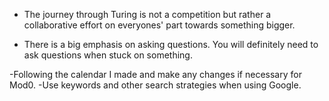 
- The journey through Turing is not a competition but rather a collaborative effort on everyones' part towards something bigger.

- There is a big emphasis on asking questions. You will definitely need to ask questions when stuck on something.


-Following the calendar I made and make any changes if necessary for Mod0.
-Use keywords and other search strategies when using Google.
